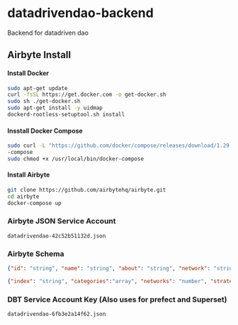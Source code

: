 # datadrivendao-backend

Backend for datadriven dao

## Airbyte Install

#### Install Docker

```bash
sudo apt-get update
curl -fsSL https://get.docker.com -o get-docker.sh
sudo sh ./get-docker.sh
sudo apt-get install -y uidmap
dockerd-rootless-setuptool.sh install
```

#### Insstall Docker Compose

```bash
sudo curl -L "https://github.com/docker/compose/releases/download/1.29.2/docker-compose-$(uname -s)-$(uname -m)" -o /usr/local/bin/docker
-compose
sudo chmod +x /usr/local/bin/docker-compose
```

#### Install Airbyte

```bash
git clone https://github.com/airbytehq/airbyte.git
cd airbyte
docker-compose up
```

### Airbyte JSON Service Account

`datadrivendao-42c52b51132d.json`

### Airbyte Schema

```json
{"id": "string", "name": "string", "about": "string", "network": "string", "symbol": "string", "twitter": "string", "domain": "string", "avatar": "string", "email": "string", "private": "boolean", "location": "string", "github": "string", "website": "string", "terms": "string", "scraped_at": "string"}

{"index": "string", "categories":"array", "networks": "number", "strategies": "number", "skins": "number", "plugins": "number", "validations": "number", "name": "string", "avatar": "string", "network": "number", "item": "string", "proposals": "number", "followers": "number", "activeProposals": "number", "private": "boolean", "terms": "string", "followers_1d": "number", "voters_1d": "number", "proposals_1d": "number", "scraped_at": "string"}
```

### DBT Service Account Key (Also uses for prefect and Superset)

`datadrivendao-6fb3e2a14f62.json`
